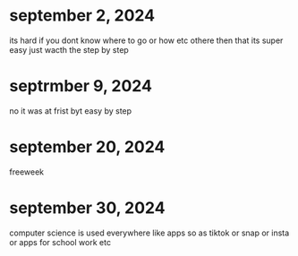 # september 2, 2024
its hard if you dont know where to go or how etc othere then that its super easy just wacth the step by step
# septrmber 9, 2024
no it was at frist byt easy by step 
# september 20, 2024
freeweek
# september 30, 2024
computer science is used everywhere like apps so as tiktok or snap or insta or apps for school work etc 
